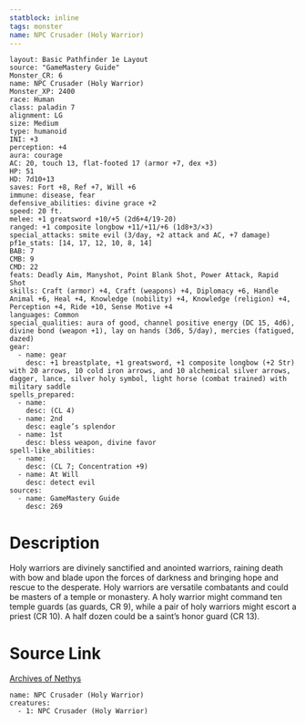 ```yaml
---
statblock: inline
tags: monster
name: NPC Crusader (Holy Warrior)
---
```

```statblock
layout: Basic Pathfinder 1e Layout
source: "GameMastery Guide"
Monster_CR: 6
name: NPC Crusader (Holy Warrior)
Monster_XP: 2400
race: Human
class: paladin 7
alignment: LG
size: Medium
type: humanoid
INI: +3
perception: +4
aura: courage
AC: 20, touch 13, flat-footed 17 (armor +7, dex +3)
HP: 51
HD: 7d10+13
saves: Fort +8, Ref +7, Will +6
immune: disease, fear
defensive_abilities: divine grace +2
speed: 20 ft.
melee: +1 greatsword +10/+5 (2d6+4/19-20)
ranged: +1 composite longbow +11/+11/+6 (1d8+3/×3)
special_attacks: smite evil (3/day, +2 attack and AC, +7 damage)
pf1e_stats: [14, 17, 12, 10, 8, 14]
BAB: 7
CMB: 9
CMD: 22
feats: Deadly Aim, Manyshot, Point Blank Shot, Power Attack, Rapid Shot
skills: Craft (armor) +4, Craft (weapons) +4, Diplomacy +6, Handle Animal +6, Heal +4, Knowledge (nobility) +4, Knowledge (religion) +4, Perception +4, Ride +10, Sense Motive +4
languages: Common
special_qualities: aura of good, channel positive energy (DC 15, 4d6), divine bond (weapon +1), lay on hands (3d6, 5/day), mercies (fatigued, dazed)
gear:
  - name: gear
    desc: +1 breastplate, +1 greatsword, +1 composite longbow (+2 Str) with 20 arrows, 10 cold iron arrows, and 10 alchemical silver arrows, dagger, lance, silver holy symbol, light horse (combat trained) with military saddle
spells_prepared:
  - name:
    desc: (CL 4)
  - name: 2nd
    desc: eagle’s splendor
  - name: 1st
    desc: bless weapon, divine favor
spell-like_abilities:
  - name:
    desc: (CL 7; Concentration +9)
  - name: At Will
    desc: detect evil
sources:
  - name: GameMastery Guide
    desc: 269
```
# Description
Holy warriors are divinely sanctified and anointed warriors, raining death with bow and blade upon the forces of darkness and bringing hope and rescue to the desperate. Holy warriors are versatile combatants and could be masters of a temple or monastery. A holy warrior might command ten temple guards (as guards, CR 9), while a pair of holy warriors might escort a priest (CR 10). A half dozen could be a saint’s honor guard (CR 13).
# Source Link
[Archives of Nethys](https://aonprd.com/NPCDisplay.aspx?ItemName=Crusader%20(Holy%20Warrior))
```encounter-table
name: NPC Crusader (Holy Warrior)
creatures:
  - 1: NPC Crusader (Holy Warrior)
```
